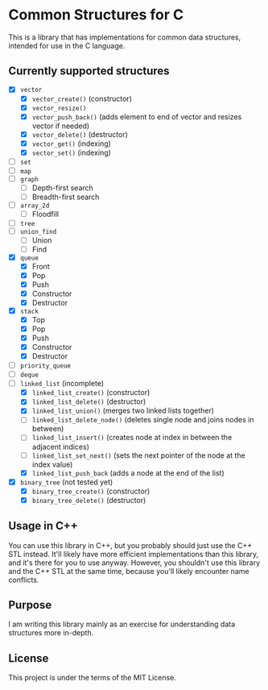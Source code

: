 # Common Structures for C

This is a library that has implementations for common data structures, intended for use in the C language.

## Currently supported structures
- [x] `vector`
    - [x] `vector_create()` (constructor)
    - [x] `vector_resize()`
    - [x] `vector_push_back()` (adds element to end of vector and resizes vector if needed)
    - [x] `vector_delete()` (destructor)
    - [x] `vector_get()` (indexing)
    - [x] `vector_set()` (indexing)
- [ ] `set`
- [ ] `map`
- [ ] `graph`
    - [ ] Depth-first search
    - [ ] Breadth-first search
- [ ] `array_2d` 
    - [ ] Floodfill
- [ ] `tree`
- [ ] `union_find`
    - [ ] Union
    - [ ] Find
- [x] `queue`
    - [x] Front
    - [x] Pop
    - [x] Push
    - [x] Constructor
    - [x] Destructor
- [x] `stack`
    - [x] Top
    - [x] Pop
    - [x] Push
    - [x] Constructor
    - [x] Destructor
- [ ] `priority_queue`
- [ ] `deque`
- [ ] `linked_list` (incomplete)
    - [x] `linked_list_create()` (constructor)
    - [x] `linked_list_delete()` (destructor)
    - [x] `linked_list_union()` (merges two linked lists together)
    - [ ] `linked_list_delete_node()` (deletes single node and joins nodes in between)
    - [ ] `linked_list_insert()` (creates node at index in between the adjacent indices)
    - [ ] `linked_list_set_next()` (sets the next pointer of the node at the index value)
    - [x] `linked_list_push_back` (adds a node at the end of the list)
- [x] `binary_tree` (not tested yet)
    - [x] `binary_tree_create()` (constructor)
    - [x] `binary_tree_delete()` (destructor)

## Usage in C++
You can use this library in C++, but you probably should just use the C++ STL instead. It'll likely have more efficient implementations than
this library, and it's there for you to use anyway. However, you shouldn't use this library and the C++ STL at the same time, because you'll likely encounter name conflicts.

## Purpose
I am writing this library mainly as an exercise for understanding data structures more in-depth.

## License

This project is under the terms of the MIT License.
